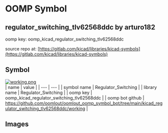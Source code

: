 # OOMP Symbol  
## regulator_switching_tlv62568ddc  by arturo182  
  
oomp key: oomp_kicad_regulator_switching_tlv62568ddc  
  
source repo at: [https://gitlab.com/kicad/libraries/kicad-symbols](https://gitlab.com/kicad/libraries/kicad-symbols)  
## Symbol  
  
[![working.png](working_600.png)](working.png)  
| name | value | 
| --- | --- | 
| symbol name | Regulator_Switching | 
| library name | Regulator_Switching | 
| oomp key | oomp_kicad_regulator_switching_tlv62568ddc | 
| oomp bot github | https://github.com/oomlout/oomlout_oomp_symbol_bot/tree/main/kicad_regulator_switching_tlv62568ddc/working | 
## Images  
